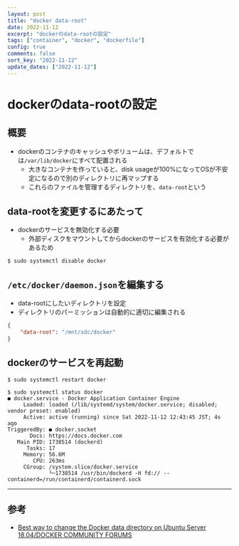 ```yaml
---
layout: post
title: "docker data-root"
date: 2022-11-12
excerpt: "dockerのdata-rootの設定"
tags: ["container", "docker", "dockerfile"]
config: true
comments: false
sort_key: "2022-11-12"
update_dates: ["2022-11-12"]
---
```


# dockerのdata-rootの設定

## 概要
 - dockerのコンテナのキャッシュやボリュームは、デフォルトでは`/var/lib/docker`にすべて配置される
   - 大きなコンテナを作っていると、disk usageが100%になってOSが不安定になるので別のディレクトリに再マップする
   - これらのファイルを管理するディレクトリを、`data-root`という

## data-rootを変更するにあたって
 - dockerのサービスを無効化する必要
   - 外部ディスクをマウントしてからdockerのサービスを有効化する必要があるため

```console
$ sudo systemctl disable docker
```

## `/etc/docker/daemon.json`を編集する
 - data-rootにしたいディレクトリを設定
 - ディレクトリのパーミッションは自動的に適切に編集される

```json
{
    "data-root": "/mnt/sdc/docker"
}
```

## dockerのサービスを再起動

```console
$ sudo systemctl restart docker
```

```console
$ sudo systemctl status docker
● docker.service - Docker Application Container Engine
     Loaded: loaded (/lib/systemd/system/docker.service; disabled; vendor preset: enabled)
     Active: active (running) since Sat 2022-11-12 12:43:45 JST; 4s ago
TriggeredBy: ● docker.socket
       Docs: https://docs.docker.com
   Main PID: 1738514 (dockerd)
      Tasks: 17
     Memory: 56.6M
        CPU: 263ms
     CGroup: /system.slice/docker.service
             └─1738514 /usr/bin/dockerd -H fd:// --containerd=/run/containerd/containerd.sock
```

---

## 参考
 - [Best way to change the Docker data directory on Ubuntu Server 18.04/DOCKER COMMUNITY FORUMS](https://forums.docker.com/t/best-way-to-change-the-docker-data-directory-on-ubuntu-server-18-04/70896)
